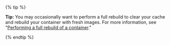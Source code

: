 {% tip %}

**Tip:** You may occasionally want to perform a full rebuild to clear your cache and rebuild your container with fresh images. For more information, see "[Performing a full rebuild of a container](/codespaces/codespaces-reference/performing-a-full-rebuild-of-a-container)."

{% endtip %}
